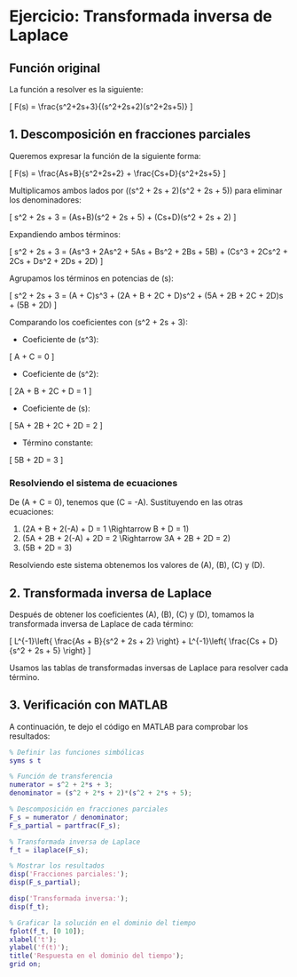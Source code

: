 # Ejercicio: Transformada inversa de Laplace

## Función original
La función a resolver es la siguiente:

\[
F(s) = \frac{s^2+2s+3}{(s^2+2s+2)(s^2+2s+5)}
\]

## 1. Descomposición en fracciones parciales

Queremos expresar la función de la siguiente forma:

\[
F(s) = \frac{As+B}{s^2+2s+2} + \frac{Cs+D}{s^2+2s+5}
\]

Multiplicamos ambos lados por \((s^2 + 2s + 2)(s^2 + 2s + 5)\) para eliminar los denominadores:

\[
s^2 + 2s + 3 = (As+B)(s^2 + 2s + 5) + (Cs+D)(s^2 + 2s + 2)
\]

Expandiendo ambos términos:

\[
s^2 + 2s + 3 = (As^3 + 2As^2 + 5As + Bs^2 + 2Bs + 5B) + (Cs^3 + 2Cs^2 + 2Cs + Ds^2 + 2Ds + 2D)
\]

Agrupamos los términos en potencias de \(s\):

\[
s^2 + 2s + 3 = (A + C)s^3 + (2A + B + 2C + D)s^2 + (5A + 2B + 2C + 2D)s + (5B + 2D)
\]

Comparando los coeficientes con \(s^2 + 2s + 3\):

- Coeficiente de \(s^3\):

\[
A + C = 0
\]

- Coeficiente de \(s^2\):

\[
2A + B + 2C + D = 1
\]

- Coeficiente de \(s\):

\[
5A + 2B + 2C + 2D = 2
\]

- Término constante:

\[
5B + 2D = 3
\]

### Resolviendo el sistema de ecuaciones

De \(A + C = 0\), tenemos que \(C = -A\). Sustituyendo en las otras ecuaciones:

1. \(2A + B + 2(-A) + D = 1 \Rightarrow B + D = 1\)
2. \(5A + 2B + 2(-A) + 2D = 2 \Rightarrow 3A + 2B + 2D = 2\)
3. \(5B + 2D = 3\)

Resolviendo este sistema obtenemos los valores de \(A\), \(B\), \(C\) y \(D\).

## 2. Transformada inversa de Laplace

Después de obtener los coeficientes \(A\), \(B\), \(C\) y \(D\), tomamos la transformada inversa de Laplace de cada término:

\[
L^{-1}\left\{ \frac{As + B}{s^2 + 2s + 2} \right\} + L^{-1}\left\{ \frac{Cs + D}{s^2 + 2s + 5} \right\}
\]

Usamos las tablas de transformadas inversas de Laplace para resolver cada término.

## 3. Verificación con MATLAB

A continuación, te dejo el código en MATLAB para comprobar los resultados:

```matlab
% Definir las funciones simbólicas
syms s t

% Función de transferencia
numerator = s^2 + 2*s + 3;
denominator = (s^2 + 2*s + 2)*(s^2 + 2*s + 5);

% Descomposición en fracciones parciales
F_s = numerator / denominator;
F_s_partial = partfrac(F_s);

% Transformada inversa de Laplace
f_t = ilaplace(F_s);

% Mostrar los resultados
disp('Fracciones parciales:');
disp(F_s_partial);

disp('Transformada inversa:');
disp(f_t);

% Graficar la solución en el dominio del tiempo
fplot(f_t, [0 10]);
xlabel('t');
ylabel('f(t)');
title('Respuesta en el dominio del tiempo');
grid on;


